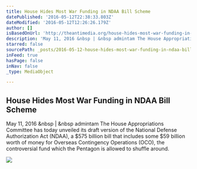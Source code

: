 ```yaml
---
title: House Hides Most War Funding in NDAA Bill Scheme
datePublished: '2016-05-12T22:38:33.803Z'
dateModified: '2016-05-12T12:26:26.179Z'
author: []
isBasedOnUrl: 'http://theantimedia.org/house-hides-most-war-funding-in-ndaa-bill-scheme/'
description: 'May 11, 2016 &nbsp | &nbsp admintam The House Appropriations Committee has today unveiled its draft version of the National Defense Authorization Act (NDAA), a $575 billion bill that includes some $59 billion worth of money for Overseas Contingency Operations (OCO), the controversial fund which the Pentagon is allowed to shuffle around.'
starred: false
sourcePath: _posts/2016-05-12-house-hides-most-war-funding-in-ndaa-bill-scheme.md
inFeed: true
hasPage: false
inNav: false
_type: MediaObject

---
```

<article style=""><h1>House Hides Most War Funding in NDAA Bill Scheme</h1><p>May 11, 2016 &amp;nbsp | &amp;nbsp admintam The House Appropriations Committee has today unveiled its draft version of the National Defense Authorization Act (NDAA), a $575 billion bill that includes some $59 billion worth of money for Overseas Contingency Operations (OCO), the controversial fund which the Pentagon is allowed to shuffle around.</p><img src="http://cdn.theantimedia.org/wp-content/uploads/2016/05/NDAA-2017.jpg" /></article>